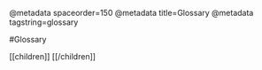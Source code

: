 @metadata spaceorder=150
@metadata title=Glossary
@metadata tagstring=glossary

#Glossary

[[children]]
[[/children]]